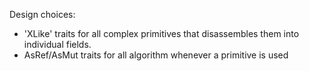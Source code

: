 Design choices:
* 'XLike' traits for all complex primitives that disassembles them into individual fields.
* AsRef/AsMut traits for all algorithm whenever a primitive is used